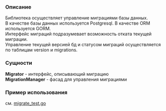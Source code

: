 ### Описание
Библиотека осуществляет управление миграциями базы данных.  
В качестве базы данных используется Postgresql. В качестве ORM используется GORM.  
Интерфейс миграций подразумевает возможность отката текущей миграции.  
Управление текущей версией бд и статусом миграций осуществляется по таблицам version и migrations.

### Сущности
**Migrator** - интерфейс, описывающий миграцию  
**MigrationManager** - фасад для управления миграциями  



### Пример использования
см. [migrate_test.go](migrate_test.go)